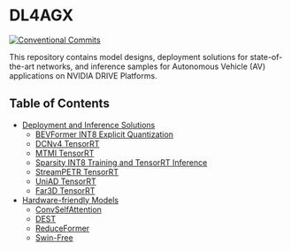 # DL4AGX

[![Conventional Commits](https://img.shields.io/badge/Conventional%20Commits-1.0.0-yellow.svg)](https://conventionalcommits.org)

This repository contains model designs, deployment solutions for state-of-the-art networks, and inference samples for Autonomous Vehicle (AV) applications on NVIDIA DRIVE Platforms.

## Table of Contents
- [Deployment and Inference Solutions](./AV-Solutions/)
   - [BEVFormer INT8 Explicit Quantization](./AV-Solutions/bevformer-int8-eq/)
   - [DCNv4 TensorRT](./AV-Solutions/dcnv4-trt/)
   - [MTMI TensorRT](./AV-Solutions/mtmi/)
   - [Sparsity INT8 Training and TensorRT Inference](./AV-Solutions/SparsityINT8/)
   - [StreamPETR TensorRT](./AV-Solutions/streampetr-trt/)
   - [UniAD TensorRT](./AV-Solutions/uniad-trt/)
   - [Far3D TensorRT](./AV-Solutions/far3d-trt/)
- [Hardware-friendly Models](./Models/)
   - [ConvSelfAttention](./Models/ConvSelfAttention/)
   - [DEST](./Models/DEST/)
   - [ReduceFormer](./Models/ReduceFormer/)
   - [Swin-Free](./Models/SwinFree/)

